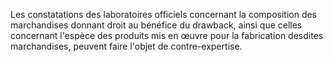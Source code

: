 Les constatations des laboratoires officiels
concernant la composition des marchandises donnant droit au bénéfice du
drawback, ainsi que celles concernant l'espèce des produits mis en
œuvre pour la fabrication desdites marchandises, peuvent faire l'objet
de contre-expertise.